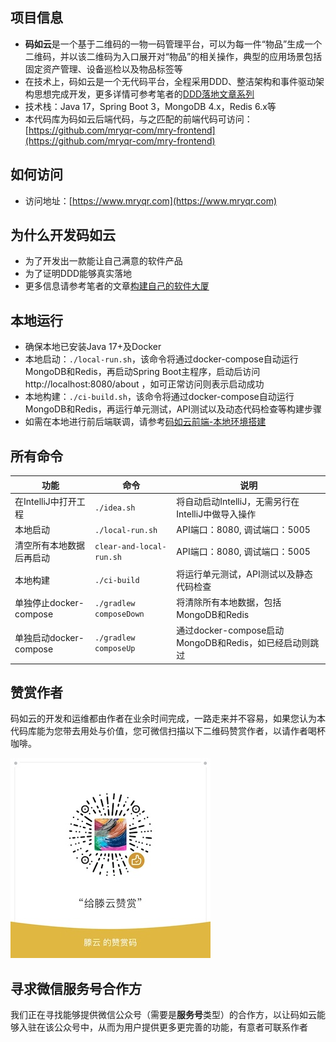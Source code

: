 ## 项目信息
- **码如云**是一个基于二维码的一物一码管理平台，可以为每一件“物品”生成一个二维码，并以该二维码为入口展开对“物品”的相关操作，典型的应用场景包括固定资产管理、设备巡检以及物品标签等
- 在技术上，码如云是一个无代码平台，全程采用DDD、整洁架构和事件驱动架构思想完成开发，更多详情可参考笔者的[DDD落地文章系列](https://docs.mryqr.com/ddd-introduction/)
- 技术栈：Java 17，Spring Boot 3，MongoDB 4.x，Redis 6.x等
- 本代码库为码如云后端代码，与之匹配的前端代码可访问：[https://github.com/mryqr-com/mry-frontend](https://github.com/mryqr-com/mry-frontend)


## 如何访问
- 访问地址：[https://www.mryqr.com](https://www.mryqr.com)


## 为什么开发码如云
- 为了开发出一款能让自己满意的软件产品
- 为了证明DDD能够真实落地
- 更多信息请参考笔者的文章[构建自己的软件大厦](https://zhuanlan.zhihu.com/p/637899334)


## 本地运行
- 确保本地已安装Java 17+及Docker
- 本地启动：`./local-run.sh`，该命令将通过docker-compose自动运行MongoDB和Redis，再启动Spring Boot主程序，启动后访问 http://localhost:8080/about ，如可正常访问则表示启动成功
- 本地构建：`./ci-build.sh`，该命令将通过docker-compose自动运行MongoDB和Redis，再运行单元测试，API测试以及动态代码检查等构建步骤
- 如需在本地进行前后端联调，请参考[码如云前端-本地环境搭建](https://github.com/mryqr-com/mry-frontend#%E6%9C%AC%E5%9C%B0%E7%8E%AF%E5%A2%83%E6%90%AD%E5%BB%BA)


## 所有命令

| 功能                 | 命令                                                                                   | 说明                                       |
|--------------------|--------------------------------------------------------------------------------------|------------------------------------------|
| 在IntelliJ中打开工程     | `./idea.sh`                                                                          | 将自动启动IntelliJ，无需另行在IntelliJ中做导入操作        |
| 本地启动               | `./local-run.sh`                                                                     | API端口：8080, 调试端口：5005                    |
| 清空所有本地数据后再启动       | `clear-and-local-run.sh`                                                                | API端口：8080, 调试端口：5005                    |
| 本地构建               | `./ci-build`                                                                         | 将运行单元测试，API测试以及静态代码检查                    |
| 单独停止docker-compose | `./gradlew composeDown`                                                              | 将清除所有本地数据，包括MongoDB和Redis                |
| 单独启动docker-compose | `./gradlew composeUp`                                                                | 通过docker-compose启动MongoDB和Redis，如已经启动则跳过 |


## 赞赏作者

码如云的开发和运维都由作者在业余时间完成，一路走来并不容易，如果您认为本代码库能为您带去用处与价值，您可微信扫描以下二维码赞赏作者，以请作者喝杯咖啡。

![赞赏作者](./donation.jpeg)


## 寻求微信服务号合作方

我们正在寻找能够提供微信公众号（需要是**服务号**类型）的合作方，以让码如云能够入驻在该公众号中，从而为用户提供更多更完善的功能，有意者可联系作者


